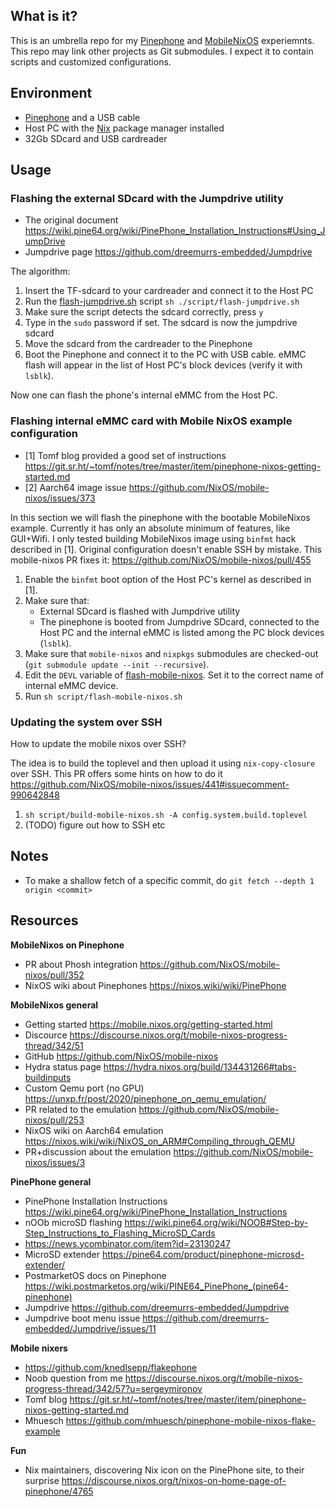 What is it?
-----------

This is an umbrella repo for my [Pinephone](https://www.pine64.org/pinephone/)
and [MobileNixOS](https://mobile.nixos.org/index.html) experiemnts. This repo
may link other projects as Git submodules. I expect it to contain scripts and
customized configurations.


Environment
-----------

* [Pinephone](https://www.pine64.org/pinephone/) and a USB cable
* Host PC with the [Nix](https://nixos.org/nix) package manager installed
* 32Gb SDcard and USB cardreader

Usage
-----

### Flashing the external SDcard with the Jumpdrive utility

* The original document https://wiki.pine64.org/wiki/PinePhone_Installation_Instructions#Using_JumpDrive
* Jumpdrive page https://github.com/dreemurrs-embedded/Jumpdrive

The algorithm:

1. Insert the TF-sdcard to your cardreader and connect it to the Host PC
2. Run the [flash-jumpdrive.sh](./script/flash-jumpdrive.sh) script `sh
   ./script/flash-jumpdrive.sh`
3. Make sure the script detects the sdcard correctly, press `y`
4. Type in the `sudo` password if set. The sdcard is now the jumpdrive sdcard
5. Move the sdcard from the cardreader to the Pinephone
6. Boot the Pinephone and connect it to the PC with USB cable. eMMC flash will
   appear in the list of Host PC's block devices (verify it with `lsblk`).

Now one can flash the phone's internal eMMC from the Host PC.

### Flashing internal eMMC card with Mobile NixOS example configuration

* [1] Tomf blog provided a good set of instructions https://git.sr.ht/~tomf/notes/tree/master/item/pinephone-nixos-getting-started.md
* [2] Aarch64 image issue https://github.com/NixOS/mobile-nixos/issues/373

In this section we will flash the pinephone with the bootable MobileNixos
example. Currently it has only an absolute minimum of features, like GUI+Wifi.
I only tested building MobileNixos image using `binfmt` hack described in [1].
Original configuration doesn't enable SSH by mistake. This mobile-nixos PR fixes
it: https://github.com/NixOS/mobile-nixos/pull/455

1. Enable the `binfmt` boot option of the Host PC's kernel as described in [1].
2. Make sure that:
   - External SDcard is flashed with Jumpdrive utility
   - The pinephone is booted from Jumpdrive SDcard, connected to the Host PC and
     the internal eMMC is listed among the PC block devices (`lsblk`).
3. Make sure that `mobile-nixos` and `nixpkgs` submodules are checked-out (`git
   submodule update --init --recursive`).
4. Edit the `DEVL` variable of
   [flash-mobile-nixos](./script/flash-mobile-nixos.sh). Set it to the correct name
   of internal eMMC device.
5. Run `sh script/flash-mobile-nixos.sh`


### Updating the system over SSH

How to update the mobile nixos over SSH?

The idea is to build the toplevel and then upload it using `nix-copy-closure`
over SSH. This PR offers some hints on how to do it
https://github.com/NixOS/mobile-nixos/issues/441#issuecomment-990642848

1. `sh script/build-mobile-nixos.sh -A config.system.build.toplevel`
2. (TODO) figure out how to SSH etc

Notes
-----

* To make a shallow fetch of a specific commit, do
  `git fetch --depth 1 origin <commit>`

Resources
---------

**MobileNixos on Pinephone**

* PR about Phosh integration https://github.com/NixOS/mobile-nixos/pull/352
* NixOS wiki about Pinephones https://nixos.wiki/wiki/PinePhone

**MobileNixos general**

* Getting started https://mobile.nixos.org/getting-started.html
* Discource https://discourse.nixos.org/t/mobile-nixos-progress-thread/342/51
* GitHub https://github.com/NixOS/mobile-nixos
* Hydra status page https://hydra.nixos.org/build/134431266#tabs-buildinputs
* Custom Qemu port (no GPU) https://unxp.fr/post/2020/pinephone_on_qemu_emulation/
* PR related to the emulation https://github.com/NixOS/mobile-nixos/pull/253
* NixOS wiki on Aarch64 emulation https://nixos.wiki/wiki/NixOS_on_ARM#Compiling_through_QEMU
* PR+discussion about the emulation https://github.com/NixOS/mobile-nixos/issues/3

**PinePhone general**

* PinePhone Installation Instructions https://wiki.pine64.org/wiki/PinePhone_Installation_Instructions
* nOOb microSD flashing https://wiki.pine64.org/wiki/NOOB#Step-by-Step_Instructions_to_Flashing_MicroSD_Cards
* https://news.ycombinator.com/item?id=23130247
* MicroSD extender https://pine64.com/product/pinephone-microsd-extender/
* PostmarketOS docs on Pinephone https://wiki.postmarketos.org/wiki/PINE64_PinePhone_(pine64-pinephone)
* Jumpdrive https://github.com/dreemurrs-embedded/Jumpdrive
* Jumpdrive boot menu issue https://github.com/dreemurrs-embedded/Jumpdrive/issues/11

**Mobile nixers**

* https://github.com/knedlsepp/flakephone
* Noob question from me https://discourse.nixos.org/t/mobile-nixos-progress-thread/342/57?u=sergeymironov
* Tomf blog https://git.sr.ht/~tomf/notes/tree/master/item/pinephone-nixos-getting-started.md
* Mhuesch https://github.com/mhuesch/pinephone-mobile-nixos-flake-example

**Fun**

* Nix maintainers, discovering Nix icon on the PinePhone site, to their surprise https://discourse.nixos.org/t/nixos-on-home-page-of-pinephone/4765

